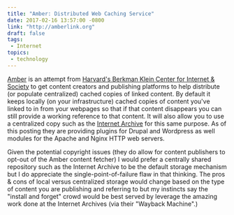 ```yaml
---
title: "Amber: Distributed Web Caching Service"
date: 2017-02-16 13:57:00 -0800
link: "http://amberlink.org"
draft: false
tags:
 - Internet
topics:
 - technology
---
```


[Amber][1] is an attempt from [Harvard's Berkman Klein Center for Internet & Society][2] to get content creators and publishing platforms to help distribute (or populate centralized) cached copies of linked content. By default it keeps locally (on your infrastructure) cached copies of content you've linked to in from your webpages so that if that content disappears you can still provide a working reference to that content. It will also allow you to use a centralized copy such as the [Internet Archive][3] for this same purpose. As of this posting they are providing plugins for Drupal and Wordpress as well modules for the Apache and Nginx HTTP web servers. 

Given the potential copyright issues (they do allow for content publishers to opt-out of the Amber content fetcher) I would prefer a centrally shared repository such as the Internet Archive to be the default storage mechanism but I do appreciate the single-point-of-failure flaw in that thinking. The pros & cons of local versus centralized storage would change based on the type of content you are publishing and referring to but my instincts say the "install and forget" crowd would be best served by leverage the amazing work done at the Internet Archives (via their "Wayback Machine".)

[1]: http://amberlink.org
[2]: http://cyber.law.harvard.edu/
[3]: https://archive.org
